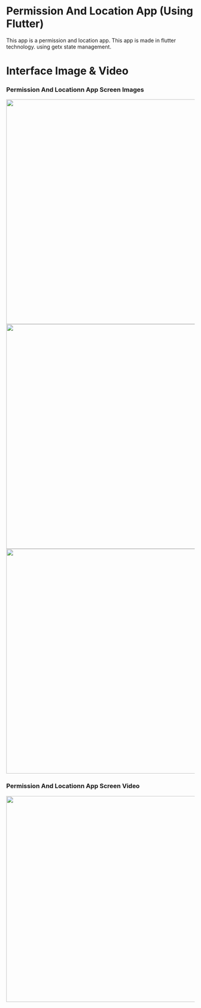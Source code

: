 # Permission And Location App (Using Flutter)

This app is a permission and location app. This app is made in flutter technology. using getx state management. 

# Interface Image & Video
<h3> Permission And Locationn App Screen Images </h3>
<p>
<img src="https://user-images.githubusercontent.com/125340601/220835175-25aafe28-ace7-4158-97aa-34e7b25e48da.png" weight="500" height="600"/> <img src="https://user-images.githubusercontent.com/125340601/220835271-8bfa86f2-6cea-415f-a410-f214fb878d05.png" weight="500" height="600"/> <img src="https://user-images.githubusercontent.com/125340601/220835360-dd994ee3-a22c-4bef-bd3a-ae0998b492b6.png" weight="500" height="600"/> </p>
<h3> Permission And Locationn App Screen Video </h3>
<img src="https://user-images.githubusercontent.com/125340601/220835406-64e18ceb-e7df-4563-8924-340e336846cd.mp4" weight="450" height="550"/>








